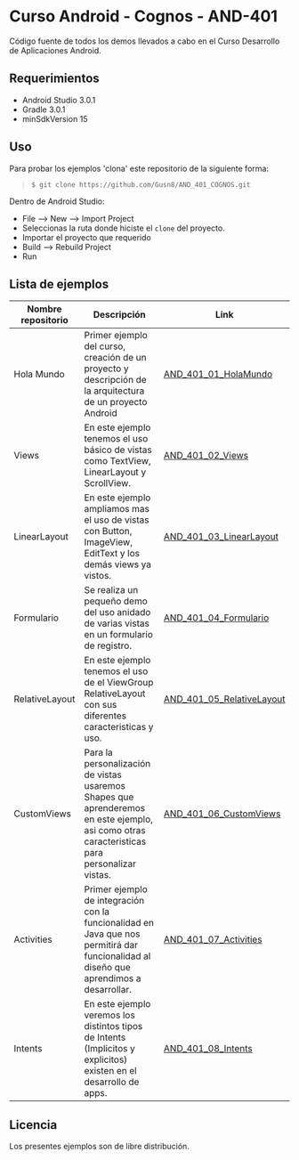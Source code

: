 # Curso Android - Cognos - AND-401

Código fuente de todos los demos llevados a cabo en el Curso Desarrollo de Aplicaciones Android.

## Requerimientos
  * Android Studio 3.0.1
  * Gradle 3.0.1
  * minSdkVersion 15

## Uso

Para probar los ejemplos 'clona' este repositorio de la siguiente forma:
>
>     $ git clone https://github.com/Gusn8/AND_401_COGNOS.git

Dentro de Android Studio:

* File --> New --> Import Project 
* Seleccionas la ruta donde hiciste el `clone` del proyecto.
* Importar el proyecto que requerido
* Build --> Rebuild Project
* Run 

## Lista de ejemplos

Nombre repositorio | Descripción | Link
--- | --- | ---
 Hola Mundo | Primer ejemplo del curso, creación de un proyecto y descripción de la arquitectura de un proyecto Android | [AND_401_01_HolaMundo](https://github.com/Gusn8/AND_401_COGNOS/tree/master/AND_401_01_HolaMundo) 
 Views | En este ejemplo tenemos el uso básico de vistas como TextView, LinearLayout y ScrollView. | [AND_401_02_Views](https://github.com/Gusn8/AND_401_COGNOS/tree/master/AND_401_02_Views)
 LinearLayout | En este ejemplo ampliamos mas el uso de vistas con Button, ImageView, EditText y los demás views ya vistos. | [AND_401_03_LinearLayout](https://github.com/Gusn8/AND_401_COGNOS/tree/master/AND_401_03_LinearLayout)
 Formulario | Se realiza un pequeño demo del uso anidado de varias vistas en un formulario de registro. | [AND_401_04_Formulario](https://github.com/Gusn8/AND_401_COGNOS/tree/master/AND_401_04_Formulario)
 RelativeLayout | En este ejemplo tenemos el uso de el ViewGroup RelativeLayout con sus diferentes caracteristicas y uso. | [AND_401_05_RelativeLayout](https://github.com/Gusn8/AND_401_COGNOS/tree/master/AND_401_05_RelativeLayout)
 CustomViews | Para la personalización de vistas usaremos Shapes que aprenderemos en este ejemplo, asi como otras caracteristicas para personalizar vistas. | [AND_401_06_CustomViews](https://github.com/Gusn8/AND_401_COGNOS/tree/master/AND_401_06_CustomViews)
 Activities | Primer ejemplo de integración con la funcionalidad en Java que nos permitirá dar funcionalidad al diseño que aprendimos a desarrollar. | [AND_401_07_Activities](https://github.com/Gusn8/AND_401_COGNOS/tree/master/AND_401_07_Activities)
 Intents | En este ejemplo veremos los distintos tipos de Intents (Implicitos y explicitos) existen en el desarrollo de apps. | [AND_401_08_Intents](https://github.com/Gusn8/AND_401_COGNOS/tree/master/AND_401_08_Intents)

## Licencia

Los presentes ejemplos son de libre distribución.
